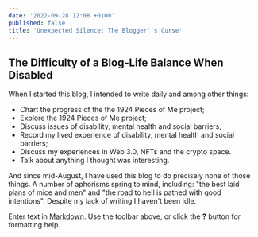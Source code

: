 ```yaml
---
date: '2022-09-28 12:08 +0100'
published: false
title: 'Unexpected Silence: The Blogger''s Curse'
---
```

## The Difficulty of a Blog-Life Balance When Disabled

When I started this blog, I intended to write daily and among other things: 

- Chart the progress of the the 1924 Pieces of Me project; 
- Explore the 1924 Pieces of Me project;
- Discuss issues of disability, mental health and social barriers;
- Record my lived experience of disability, mental health and social barriers;
- Discuss my experiences in Web 3.0, NFTs and the crypto space.
- Talk about anything I thought was interesting.

And since mid-August, I have used this blog to do precisely none of those things. A number of aphorisms spring to mind, including: "the best laid plans of mice and men" and "the road to hell is pathed with good intentions". Despite my lack of writing I haven't been idle. 


Enter text in [Markdown](http://daringfireball.net/projects/markdown/). Use the toolbar above, or click the **?** button for formatting help.
